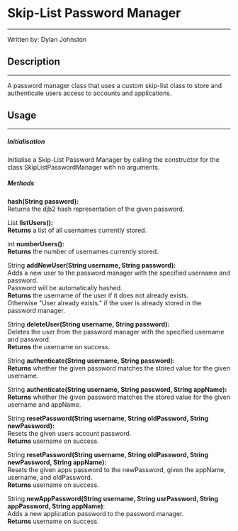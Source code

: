 # Skip-List Password Manager
***
Written by: Dylan Johnston
## Description
***
A password manager class that uses a custom skip-list class to store and authenticate users access to accounts and applications.
## Usage
***

##### Initialisation
Initialise a Skip-List Password Manager by calling the constructor for the class SkipListPasswordManager with no arguments. 

##### Methods
**hash(String password):**  
Returns the djb2 hash representation of the given password.

List **listUsers():**  
**Returns** a list of all usernames currently stored.

int **numberUsers():**  
**Returns** the number of usernames currently stored.

String **addNewUser(String username, String password):**  
Adds a new user to the password manager with the specified username and password.  
Password will be automatically hashed.  
**Returns** the username of the user if it does not already exists.  
Otherwise "User already exists." if the user is already stored in the password manager.

String **deleteUser(String username, String password):**  
Deletes the user from the password manager with the specified username and password.  
**Returns** the username on success.

String **authenticate(String username, String password):**  
**Returns** whether the given password matches the stored value for the given username.

String **authenticate(String username, String password, String appName):**  
**Returns** whether the given password matches the stored value for the given username and appName.

String **resetPassword(String username, String oldPassword, String newPassword):**  
Resets the given users account password.  
**Returns** username on success.

String **resetPassword(String username, String oldPassword, String newPassword, String appName):**  
Resets the given apps password to the newPassword, given the appName, username, and oldPassword.  
**Returns** username on success.

String **newAppPassword(String username, String usrPassword, String appPassword, String appName)**:  
Adds a new application password to the password manager.  
**Returns** username on success.